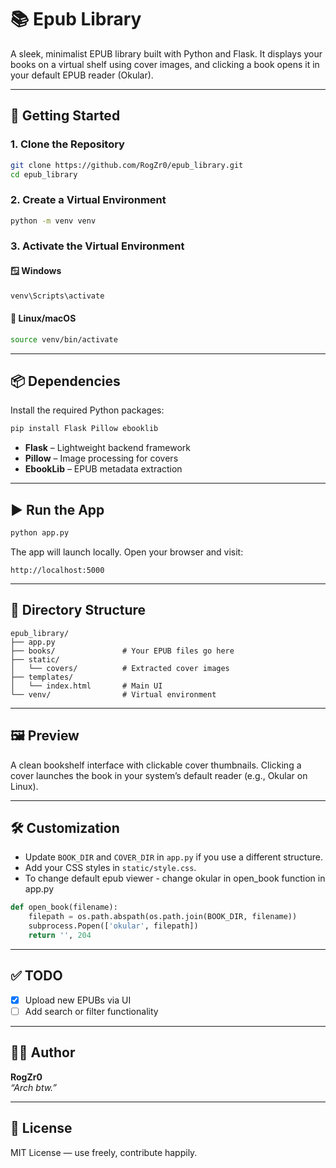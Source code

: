 # 📚 Epub Library

A sleek, minimalist EPUB library built with Python and Flask. It displays your books on a virtual shelf using cover images, and clicking a book opens it in your default EPUB reader (Okular).

---

## 🚀 Getting Started

### 1. Clone the Repository

```bash
git clone https://github.com/RogZr0/epub_library.git
cd epub_library
```

### 2. Create a Virtual Environment

```bash
python -m venv venv
```

### 3. Activate the Virtual Environment

#### 🪟 Windows

```bash
venv\Scripts\activate
```

#### 🐧 Linux/macOS

```bash
source venv/bin/activate
```

---

## 📦 Dependencies

Install the required Python packages:

```bash
pip install Flask Pillow ebooklib
```

- **Flask** – Lightweight backend framework  
- **Pillow** – Image processing for covers  
- **EbookLib** – EPUB metadata extraction  

---

## ▶️ Run the App

```bash
python app.py
```

The app will launch locally. Open your browser and visit:

```
http://localhost:5000
```

---

## 📁 Directory Structure

```
epub_library/
├── app.py
├── books/               # Your EPUB files go here
├── static/
│   └── covers/          # Extracted cover images
├── templates/
│   └── index.html       # Main UI
└── venv/                # Virtual environment
```

---

## 🖼️ Preview

A clean bookshelf interface with clickable cover thumbnails. Clicking a cover launches the book in your system’s default reader (e.g., Okular on Linux).

---

## 🛠️ Customization

- Update `BOOK_DIR` and `COVER_DIR` in `app.py` if you use a different structure.
- Add your CSS styles in `static/style.css`.
- To change default epub viewer - change okular in open_book function in app.py
```py
def open_book(filename):
    filepath = os.path.abspath(os.path.join(BOOK_DIR, filename))
    subprocess.Popen(['okular', filepath])
    return '', 204
```

---

## ✅ TODO

- [x] Upload new EPUBs via UI  
- [ ] Add search or filter functionality  

---

## 🧑‍💻 Author

**RogZr0**  
_“Arch btw.”_

---

## 📝 License

MIT License — use freely, contribute happily.
